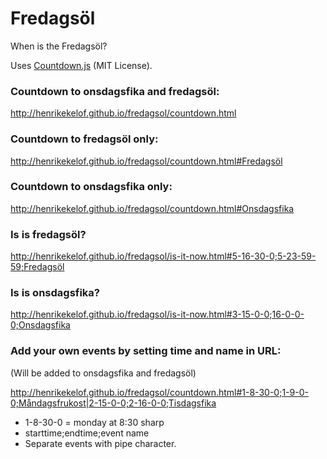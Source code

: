 # Fredagsöl

When is the Fredagsöl?

Uses [Countdown.js](http://countdownjs.org/) (MIT License).

### Countdown to onsdagsfika and fredagsöl:

http://henrikekelof.github.io/fredagsol/countdown.html


### Countdown to fredagsöl only:

http://henrikekelof.github.io/fredagsol/countdown.html#Fredagsöl


### Countdown to onsdagsfika only:

http://henrikekelof.github.io/fredagsol/countdown.html#Onsdagsfika

### Is is fredagsöl?

http://henrikekelof.github.io/fredagsol/is-it-now.html#5-16-30-0;5-23-59-59;Fredagsöl


### Is is onsdagsfika?

http://henrikekelof.github.io/fredagsol/is-it-now.html#3-15-0-0;16-0-0-0;Onsdagsfika


### Add your own events by setting time and name in URL:

(Will be added to onsdagsfika and fredagsöl)

http://henrikekelof.github.io/fredagsol/countdown.html#1-8-30-0;1-9-0-0;Måndagsfrukost|2-15-0-0;2-16-0-0;Tisdagsfika

- 1-8-30-0 = monday at 8:30 sharp
- starttime;endtime;event name
- Separate events with pipe character.